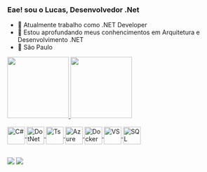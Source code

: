 ### Eae! sou o Lucas, Desenvolvedor .Net

- 🔭 Atualmente trabalho como .NET Developer
- 🌱 Estou aprofundando meus conhencimentos em Arquitetura e Desenvolvimento .NET
- 📍 São Paulo
<div align="">
  <a href="https://github.com/LuukasOo">
  <img height="140em" src="https://github-readme-stats.vercel.app/api?username=LuukasOo&show_icons=true&theme=github_dark&include_all_commits=true&count_private=true"/>
  <img height="140em" src="https://github-readme-stats.vercel.app/api/top-langs/?username=LuukasOo&layout=compact&langs_count=7&theme=github_dark"/>
</div>
<div style="display: inline_block"><br>
  
  <img align="center" alt="C#" height="40" width="40"        src="https://cdn.jsdelivr.net/gh/devicons/devicon/icons/csharp/csharp-original.svg" />
  <img align="center" alt="DotNet" height="40" width="40"       src="https://cdn.jsdelivr.net/gh/devicons/devicon/icons/dotnetcore/dotnetcore-original.svg" />
  <img align="center" alt="Ts"  height="40" width="40"       src="https://cdn.jsdelivr.net/gh/devicons/devicon/icons/typescript/typescript-plain.svg" />
  <img align="center" alt="Azure" height="40" width="40"     src="https://cdn.jsdelivr.net/gh/devicons/devicon/icons/azure/azure-original.svg" />
  <img align="center" alt="Docker" height="40" width="40"     src="https://cdn.jsdelivr.net/gh/devicons/devicon/icons/docker/docker-original.svg" />
  <img align="center" alt="VS" height="40" width="40"     src="https://cdn.jsdelivr.net/gh/devicons/devicon/icons/visualstudio/visualstudio-plain.svg" />
  <img align="center" alt="SQL" height="40" width="40"      src="https://cdn.jsdelivr.net/gh/devicons/devicon/icons/microsoftsqlserver/microsoftsqlserver-plain.svg" />
  
   


 

  

  
 
</div>
  
  ##
 
<div> 
 

<a href = "mailto:luckas2k20@gmail.com"><img src="https://img.shields.io/badge/-Gmail-%23333?style=for-the-badge&logo=gmail&logoColor=white" target="_blank"></a>
  <a href="https://www.linkedin.com/in/jo%C3%A3o-lucas-537403140/" target="_blank"><img src="https://img.shields.io/badge/-LinkedIn-%230077B5?style=for-the-badge&logo=linkedin&logoColor=white" target="_blank"></a> 
 
</div>

